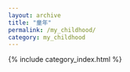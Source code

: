 ```yaml
---
layout: archive
title: "童年"
permalink: /my_childhood/
category: my_childhood
---
```


{% include category_index.html %}
